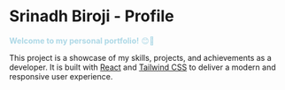 # Srinadh Biroji - Profile

<span style="color:lightblue">**Welcome to my personal portfolio!** 😊🚀</span>

This project is a showcase of my skills, projects, and achievements as a developer. It is built with [React](https://reactjs.org/) and [Tailwind CSS](https://tailwindcss.com/) to deliver a modern and responsive user experience.
